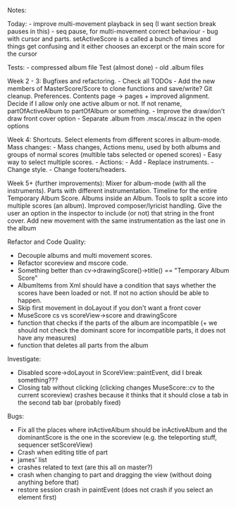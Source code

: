 Notes:

Today:
    - improve multi-movement playback in seq (I want section break pauses in this)
    - seq pause, for multi-movement correct behaviour
    - bug with cursor and parts. setActiveScore is a called a bunch of times and things get confusing and it either chooses
    an excerpt or the main score for the cursor

Tests:
    - compressed album file Test (almost done)
    - old .album files

Week 2 - 3:
    Bugfixes and refactoring.
    - Check all TODOs
    - Add the new members of MasterScore/Score to clone functions and save/write?
    Git cleanup.
    Preferences.
    Contents page -> pages + improved alignment.
    Decide if I allow only one active album or not. If not rename, partOfActiveAlbum to partOfAlbum or something.
    - Improve the draw/don't draw front cover option
    - Separate .album from .msca/.mscaz in the open options

Week 4:
    Shortcuts.
    Select elements from different scores in album-mode.
    Mass changes:
     - Mass changes, Actions menu, used by both albums and groups of normal scores (multible tabs selected or opened scores)
     - Easy way to select multiple scores.
     - Actions:
        - Add - Replace instruments.
        - Change style.
        - Change footers/headers.

Week 5+ (further improvements):
    Mixer for album-mode (with all the instruments).
    Parts with different instrumentation.
    Timeline for the entire Temporary Album Score.
    Albums inside an Album.
    Tools to split a score into multiple scores (an album).
    Improved composer/lyricist handling. Give the user an option in the inspector to include (or not) that string in the front cover.
    Add new movement with the same instrumentation as the last one in the album


 Refactor and Code Quality:
 - Decouple albums and multi movement scores.
 - Refactor scoreview and mscore code.
 - Something better than cv->drawingScore()->title() == "Temporary Album Score"
 - AlbumItems from Xml should have a condition that says whether the scores have been loaded or not. If not no action should be able to happen.
 - Skip first movement in doLayout if you don't want a front cover
 - MuseScore cs vs scoreView->score and drawingScore
 - function that checks if the parts of the album are incompatible (+ we should not check the dominant score for incompatible parts, it does not have any measures)
 - function that deletes all parts from the album

Investigate:
 - Disabled score->doLayout in ScoreView::paintEvent, did I break something???
 - Closing tab without clicking (clicking changes MuseScore::cv to the current scoreview) crashes because it thinks that it should close a tab in the second tab bar (probably fixed)

Bugs:
 - Fix all the places where inActiveAlbum should be inActiveAlbum and the dominantScore is the one in the scoreview (e.g. the teleporting stuff, sequencer setScoreView)
 - Crash when editing title of part
 - james' list
 - crashes related to text (are this all on master?)
 - crash when changing to part and dragging the view (without doing anything before that)
 - restore session crash in paintEvent (does not crash if you select an element first)
